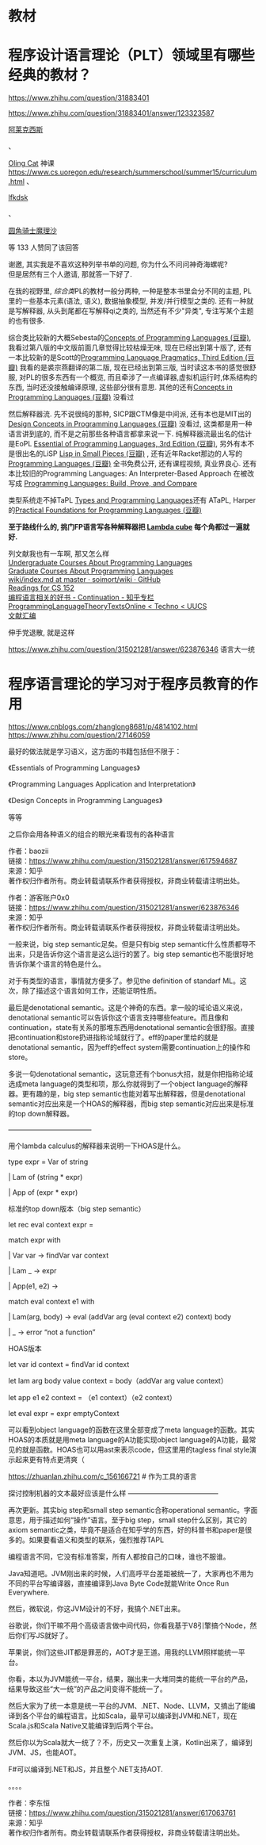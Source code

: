 # 教材
# 程序设计语言理论（PLT）领域里有哪些经典的教材？
https://www.zhihu.com/question/31883401

https://www.zhihu.com/question/31883401/answer/123323587

[阿莱克西斯](https://www.zhihu.com/people/ming-zi-zong-shi-hen-nan-qi)

、

[Oling Cat](https://www.zhihu.com/people/olingcat)
 神课 https://www.cs.uoregon.edu/research/summerschool/summer15/curriculum.html
、

[lfkdsk](https://www.zhihu.com/people/lfkdsk)

、

[圆角骑士魔理沙](https://www.zhihu.com/people/marisa.moe)

等 133 人赞同了该回答

谢邀, 其实我是不喜欢这种列举书单的问题, 你为什么不问问神奇海螺呢?  
但是居然有三个人邀请, 那就答一下好了.

在我的视野里, *综合类*PL的教材一般分两种, 一种是整本书里会分不同的主题, PL里的一些基本元素(语法, 语义), 数据抽象模型, 并发/并行模型之类的. 还有一种就是写解释器, 从头到尾都在写解释qi之类的, 当然还有不少"异类", 专注写某个主题的也有很多.

综合类比较新的大概Sebesta的[Concepts of Programming Languages (豆瓣)](https://link.zhihu.com/?target=http%3A//book.douban.com/subject/10581203/), 我看过第八版的中文版前面几章觉得比较枯燥无味, 现在已经出到第十版了, 还有一本比较新的是Scott的[Programming Language Pragmatics, Third Edition (豆瓣)](https://link.zhihu.com/?target=http%3A//book.douban.com/subject/3743526/) 我看的是裘宗燕翻译的第二版, 现在已经出到第三版, 当时读这本书的感觉很舒服, 对PL的很多东西有一个概览, 而且牵涉了一点编译器,虚拟机运行时,体系结构的东西, 当时还没接触编译原理, 这些部分很有意思. 其他的还有[Concepts in Programming Languages (豆瓣)](https://link.zhihu.com/?target=http%3A//book.douban.com/subject/2587705/) 没看过

然后解释器流. 先不说很纯的那种, SICP跟CTM像是中间派, 还有本也是MIT出的[Design Concepts in Programming Languages (豆瓣)](https://link.zhihu.com/?target=http%3A//book.douban.com/subject/3235958/) 没看过, 这类都是用一种语言讲到底的, 而不是之前那些各种语言都拿来说一下. 纯解释器流最出名的估计是EoPL [Essential of Programming Languages, 3rd Edition (豆瓣)](https://link.zhihu.com/?target=http%3A//book.douban.com/subject/3136252/), 另外有本不是很出名的LiSP [Lisp in Small Pieces (豆瓣)](https://link.zhihu.com/?target=http%3A//book.douban.com/subject/1456904/) , 还有近年Racket那边的人写的[Programming Languages (豆瓣)](https://link.zhihu.com/?target=http%3A//book.douban.com/subject/11628134/) 全书免费公开, 还有课程视频, 真业界良心. 还有本比较旧的Programming Languages: An Interpreter-Based Approach 在被改写成 [Programming Languages: Build, Prove, and Compare](https://link.zhihu.com/?target=http%3A//www.cs.tufts.edu/~nr/build-prove-compare/)

类型系统走不掉TaPL [Types and Programming Languages](https://link.zhihu.com/?target=http%3A//book.douban.com/subject/1761910/)还有 ATaPL, Harper的[Practical Foundations for Programming Languages (豆瓣)](https://link.zhihu.com/?target=http%3A//book.douban.com/subject/11632210/)

**至于路线什么的, 挑门FP语言写各种解释器把 [Lambda cube](https://link.zhihu.com/?target=https%3A//en.wikipedia.org/wiki/Lambda_cube) 每个角都过一遍就好.**

  

列文献我也有一车啊, 那又怎么样  
[Undergraduate Courses About Programming Languages](https://link.zhihu.com/?target=http%3A//www.eecs.ucf.edu/~leavens/teaching-prog-lang/Undergraduate.html)  
[Graduate Courses About Programming Languages](https://link.zhihu.com/?target=http%3A//www.eecs.ucf.edu/~leavens/teaching-prog-lang/Graduate.html)  
[wiki/index.md at master · soimort/wiki · GitHub](https://link.zhihu.com/?target=https%3A//github.com/soimort/wiki/blob/master/plt/index.md)  
[Readings for CS 152](https://link.zhihu.com/?target=http%3A//www.cs.tufts.edu/~nr/cs152/readings/indexbody.html)  
[编程语言相关的好书 \- Continuation - 知乎专栏](http://zhuanlan.zhihu.com/forallplt/19917853)  
[ProgrammingLanguageTheoryTextsOnline < Techno < UUCS](https://link.zhihu.com/?target=http%3A//www.cs.uu.nl/wiki/Techno/ProgrammingLanguageTheoryTextsOnline)  
[文献汇编](https://link.zhihu.com/?target=http%3A//www.math.pku.edu.cn/teachers/qiuzy/plan/lits/)

伸手党退散, 就是这样





https://www.zhihu.com/question/315021281/answer/623876346 语言大一统
# 程序语言理论的学习对于程序员教育的作用
https://www.cnblogs.com/zhanglong8681/p/4814102.html
https://www.zhihu.com/question/27146059

最好的做法就是学习语义，这方面的书籍包括但不限于：

《Essentials of Programming Languages》

《Programming Languages Application and Interpretation》

《Design Concepts in Programming Languages》

等等

之后你会用各种语义的组合的眼光来看现有的各种语言

  
  
作者：baozii  
链接：https://www.zhihu.com/question/315021281/answer/617594687  
来源：知乎  
著作权归作者所有。商业转载请联系作者获得授权，非商业转载请注明出处。


作者：游客账户0x0  
链接：https://www.zhihu.com/question/315021281/answer/623876346  
来源：知乎  
著作权归作者所有。商业转载请联系作者获得授权，非商业转载请注明出处。  
  

一般来说，big step semantic足矣。但是只有big step semantic什么性质都导不出来，只是告诉你这个语言是这么运行的罢了。big step semantic也不能很好地告诉你某个语言的特色是什么。

对于有类型的语言，事情就方便多了。参见the definition of standarf ML。这次，除了描述这个语言如何工作，还能证明性质。

最后是denotational semantic。这是个神奇的东西。拿一般的域论语义来说，denotational semantic可以告诉你这个语言支持哪些feature。而且像和continuation，state有关系的那堆东西用denotational semantic会很舒服。直接把continuation和store扔进指称论域就行了。eff的paper里给的就是denotational semantic，因为eff的effect system需要continuation上的操作和store。

多说一句denotational semantic，这玩意还有个bonus大招，就是你把指称论域选成meta language的类型和项，那么你就得到了一个object language的解释器。更有趣的是，big step semantic也能对着写出解释器，但是denotational semantic对应出来是一个HOAS的解释器，而big step semantic对应出来是标准的top down解释器。

  

————————————

用个lambda calculus的解释器来说明一下HOAS是什么。

type expr = Var of string

| Lam of (string * expr)

| App of (expr * expr)

标准的top down版本（big step semantic）

let rec eval context expr =

match expr with

| Var var -> findVar var context

| Lam _ -> expr

| App(e1, e2) ->

match eval context e1 with

| Lam(arg, body) -> eval (addVar arg (eval context e2) context) body

| _ -> error “not a function”

HOAS版本

let var id context = findVar id context

let lam arg body value context = body（addVar arg value context）

let app e1 e2 context = （e1 context）（e2 context）

let eval expr = expr emptyContext

可以看到object language的函数在这里全部变成了meta language的函数。其实HOAS的本质就是用meta language的A功能实现object language的A功能，最常见的就是函数。HOAS也可以用ast来表示code，但这里用的tagless final style演示起来更有特点更清爽（

  
https://zhuanlan.zhihu.com/c_156166721 # 作为工具的语言

探讨控制机器的文本最好应该是什么样
—————————————

再次更新。其实big step和small step semantic合称operational semantic。字面意思，用于描述如何“操作”语言。至于big step，small step什么区别，其它的axiom semantic之类，毕竟不是适合在知乎学的东西，好的科普书和paper是很多的。如果要看语义和类型的联系，强烈推荐TAPL





编程语言不同，它没有标准答案，所有人都按自己的口味，谁也不服谁。

Java知道吧。JVM刚出来的时候，人们高呼平台差距被统一了，大家再也不用为不同的平台写编译器，直接编译到Java Byte Code就能Write Once Run Everywhere.

然后，微软说，你这JVM设计的不好，我搞个.NET出来。

谷歌说，你们干嘛不用个高级语言做中间代码，你看我基于V8引擎搞个Node，然后你们写JS就好了。

苹果说，你们这些JIT都是罪恶的，AOT才是王道。用我的LLVM照样能统一平台。

你看，本以为JVM能统一平台，结果，蹦出来一大堆同类的能统一平台的产品，结果导致这些“大一统”的产品之间变得不能统一了。

然后大家为了统一本意是统一平台的JVM、.NET、Node、LLVM，又搞出了能编译到各个平台的编程语言。比如Scala，最早可以编译到JVM和.NET，现在Scala.js和Scala Native又能编译到后两个平台。

然后你以为Scala就大一统了？不，历史又一次重复上演，Kotlin出来了，编译到JVM、JS，也能AOT。

F#可以编译到.NET和JS，并且整个.NET支持AOT.

。。。。

  
  
作者：李东恒  
链接：https://www.zhihu.com/question/315021281/answer/617063761  
来源：知乎  
著作权归作者所有。商业转载请联系作者获得授权，非商业转载请注明出处。











































































